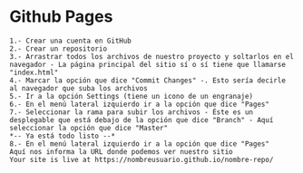 # Github Pages

    1.- Crear una cuenta en GitHub
    2.- Crear un repositorio
    3.- Arrastrar todos los archivos de nuestro proyecto y soltarlos en el navegador - La página principal del sitio sí o sí tiene que llamarse "index.html"
    4.- Marcar la opción que dice "Commit Changes" -. Esto sería decirle al navegador que suba los archivos
    5.- Ir a la opción Settings (tiene un icono de un engranaje)
    6.- En el menú lateral izquierdo ir a la opción que dice "Pages"
    7.- Seleccionar la rama para subir los archivos - Éste es un desplegable que está debajo de la opción que dice "Branch" - Aquí seleccionar la opción que dice "Master"
    *-- Ya está todo listo --* 
    8.- En el menú lateral izquierdo ir a la opción que dice "Pages"
    Aquí nos informa la URL donde podemos ver nuestro sitio
    Your site is live at https://nombreusuario.github.io/nombre-repo/
